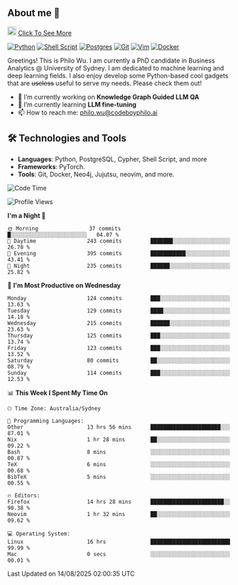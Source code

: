 ## About me 🤗

<a href="#"><img src="https://media.giphy.com/media/hvRJCLFzcasrR4ia7z/giphy.gif" width="20px" height="20px"></a> [Click To See More](https://codeboyphilo.github.io)

[![Python](https://img.shields.io/badge/python-3670A0?style=for-the-badge&logo=python&logoColor=ffdd54)](#)
[![Shell Script](https://img.shields.io/badge/shell_script-%23121011.svg?style=for-the-badge&logo=gnu-bash&logoColor=white)](#)
[![Postgres](https://img.shields.io/badge/postgres-%23316192.svg?style=for-the-badge&logo=postgresql&logoColor=white)](#)
[![Git](https://img.shields.io/badge/git-%23F05033.svg?style=for-the-badge&logo=git&logoColor=white)](#)
[![Vim](https://img.shields.io/badge/VIM-%2311AB00.svg?style=for-the-badge&logo=vim&logoColor=white)](#)
[![Docker](https://img.shields.io/badge/docker-%230db7ed.svg?style=for-the-badge&logo=docker&logoColor=white)](#)

Greetings! This is Philo Wu. I am currently a PhD candidate in Business Analytics \@ University of Sydney. I am dedicated to machine learning and deep learning fields. I also enjoy develop some Python-based cool gadgets that are ~~useless~~ useful to serve my needs. Please check them out!

- 🔭 I’m currently working on **Knowledge Graph Guided LLM QA**
- 🌱 I’m currently learning **LLM fine-tuning**
- 📫 How to reach me: philo.wu@codeboyphilo.ai

## 🛠 Technologies and Tools
- **Languages**: Python, PostgreSQL, Cypher, Shell Script, and more
- **Frameworks**: PyTorch.
- **Tools**: Git, Docker, Neo4j, Jujutsu, neovim, and more.

<!--START_SECTION:waka-->
![Code Time](http://img.shields.io/badge/Code%20Time-991%20hrs%2010%20mins-blue)

![Profile Views](http://img.shields.io/badge/Profile%20Views-3-blue)

**I'm a Night 🦉** 

```text
🌞 Morning                37 commits          █░░░░░░░░░░░░░░░░░░░░░░░░   04.07 % 
🌆 Daytime                243 commits         ███████░░░░░░░░░░░░░░░░░░   26.70 % 
🌃 Evening                395 commits         ███████████░░░░░░░░░░░░░░   43.41 % 
🌙 Night                  235 commits         ██████░░░░░░░░░░░░░░░░░░░   25.82 % 
```
📅 **I'm Most Productive on Wednesday** 

```text
Monday                   124 commits         ███░░░░░░░░░░░░░░░░░░░░░░   13.63 % 
Tuesday                  129 commits         ████░░░░░░░░░░░░░░░░░░░░░   14.18 % 
Wednesday                215 commits         ██████░░░░░░░░░░░░░░░░░░░   23.63 % 
Thursday                 125 commits         ███░░░░░░░░░░░░░░░░░░░░░░   13.74 % 
Friday                   123 commits         ███░░░░░░░░░░░░░░░░░░░░░░   13.52 % 
Saturday                 80 commits          ██░░░░░░░░░░░░░░░░░░░░░░░   08.79 % 
Sunday                   114 commits         ███░░░░░░░░░░░░░░░░░░░░░░   12.53 % 
```


📊 **This Week I Spent My Time On** 

```text
🕑︎ Time Zone: Australia/Sydney

💬 Programming Languages: 
Other                    13 hrs 56 mins      ██████████████████████░░░   87.01 % 
Nix                      1 hr 28 mins        ██░░░░░░░░░░░░░░░░░░░░░░░   09.22 % 
Bash                     8 mins              ░░░░░░░░░░░░░░░░░░░░░░░░░   00.87 % 
TeX                      6 mins              ░░░░░░░░░░░░░░░░░░░░░░░░░   00.68 % 
BibTeX                   5 mins              ░░░░░░░░░░░░░░░░░░░░░░░░░   00.55 % 

🔥 Editors: 
Firefox                  14 hrs 28 mins      ███████████████████████░░   90.38 % 
Neovim                   1 hr 32 mins        ██░░░░░░░░░░░░░░░░░░░░░░░   09.62 % 

💻 Operating System: 
Linux                    16 hrs              █████████████████████████   99.99 % 
Mac                      0 secs              ░░░░░░░░░░░░░░░░░░░░░░░░░   00.01 % 
```


 Last Updated on 14/08/2025 02:00:35 UTC
<!--END_SECTION:waka-->
